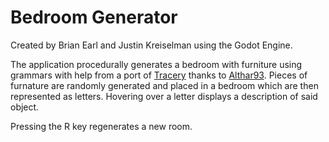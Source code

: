 # Bedroom Generator

Created by Brian Earl and Justin Kreiselman using the Godot Engine.

The application procedurally generates a bedroom with furniture using grammars with help from a port of [Tracery](www.tracery.io/) thanks to [Althar93](https://godotengine.org/asset-library/asset/388).
Pieces of furnature are randomly generated and placed in a bedroom which are then represented as letters.
Hovering over a letter displays a description of said object. 

Pressing the R key regenerates a new room.